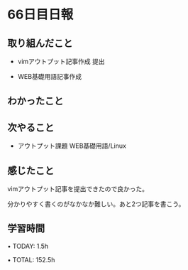 # 66日目日報

## 取り組んだこと
- vimアウトプット記事作成 提出

- WEB基礎用語記事作成 
  
## わかったこと
  
## 次やること
- アウトプット課題 WEB基礎用語/Linux

## 感じたこと
vimアウトプット記事を提出できたので良かった。

分かりやすく書くのがなかなか難しい。あと2つ記事を書こう。

## 学習時間
• TODAY: 1.5h

• TOTAL: 152.5h
